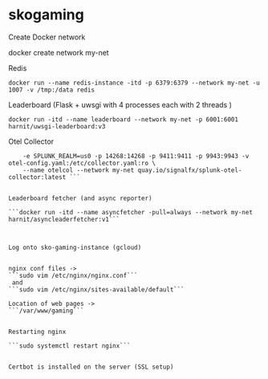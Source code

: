 # skogaming


Create Docker network

docker create network my-net


Redis

```docker run --name redis-instance -itd -p 6379:6379 --network my-net -u 1007 -v /tmp:/data redis```


Leaderboard (Flask + uwsgi with 4 processes each with 2 threads )

```docker run -itd --name leaderboard --network my-net -p 6001:6001 harnit/uwsgi-leaderboard:v3```


Otel Collector

```docker run -d --rm -e SPLUNK_ACCESS_TOKEN=<insert-token> -e SPLUNK_MEMORY_TOTAL_MIB=1024 \
    -e SPLUNK_REALM=us0 -p 14268:14268 -p 9411:9411 -p 9943:9943 -v otel-config.yaml:/etc/collector.yaml:ro \
    --name otelcol --network my-net quay.io/signalfx/splunk-otel-collector:latest ```


Leaderboard fetcher (and async reporter)

```docker run -itd --name asyncfetcher -pull=always --network my-net harnit/asyncleaderfetcher:v1```



Log onto sko-gaming-instance (gcloud)


nginx conf files ->
```sudo vim /etc/nginx/nginx.conf```
 and  
```sudo vim /etc/nginx/sites-available/default```

Location of web pages ->
```/var/www/gaming```


Restarting nginx

```sudo systemctl restart nginx```


Certbot is installed on the server (SSL setup)
